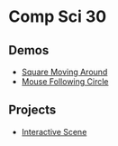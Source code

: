 # Comp Sci 30

## Demos
- [Square Moving Around](square-moving)
- [Mouse Following Circle](mouse-circle)

## Projects
- [Interactive Scene](interactive-scene)


